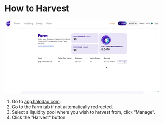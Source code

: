 # How to Harvest

![](../../../.gitbook/assets/cleanshot-2021-06-08-at-17.43.57.gif)

1. Go to [app.halodao.com](https://app.halodao.com).
2. Go to the Farm tab if not automatically redirected.
3. Select a liquidity pool where you wish to harvest from, click “Manage”.
4. Click the "Harvest" button.

